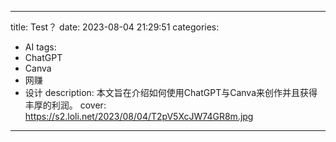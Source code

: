 
---
title: Test？
date: 2023-08-04 21:29:51
categories:
  - AI
tags:
  - ChatGPT
  - Canva
  - 网赚
  - 设计
description: 本文旨在介绍如何使用ChatGPT与Canva来创作并且获得丰厚的利润。
cover: https://s2.loli.net/2023/08/04/T2pV5XcJW74GR8m.jpg
---
